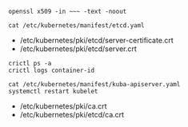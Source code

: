 ```
openssl x509 -in ~~~ -text -noout
```

```
cat /etc/kubernetes/manifest/etcd.yaml
```
- /etc/kubernetes/pki/etcd/server-certificate.crt
- /etc/kubernetes/pki/etcd/server.crt

```
crictl ps -a
crictl logs container-id
```

```
cat /etc/kubernetes/manifest/kuba-apiserver.yaml
systemctl restart kubelet
```
- /etc/kubernetes/pki/ca.crt
- /etc/kubernetes/pki/etcd/ca.crt

